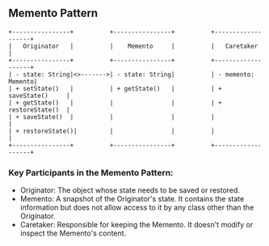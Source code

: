 ## Memento Pattern    


    +----------------+          +----------------+          +-------------------+
    |   Originator   |          |    Memento     |          |   Caretaker       |
    +----------------+          +----------------+          +-------------------+
    | - state: String|<>------->| - state: String|          | - memento: Memento|
    | + setState()   |          | + getState()   |          | + saveState()     |
    | + getState()   |          |                |          | + restoreState()  |
    | + saveState()  |          |                |          |                   |
    | + restoreState()|         |                |          |                   |
    +----------------+          +----------------+          +-------------------+


### Key Participants in the Memento Pattern:
- Originator: The object whose state needs to be saved or restored.
- Memento: A snapshot of the Originator's state. It contains the state information but does not allow access to it by any class other than the Originator.
- Caretaker: Responsible for keeping the Memento. It doesn't modify or inspect the Memento's content.